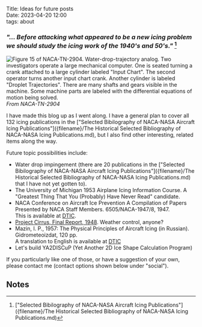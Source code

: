 Title: Ideas for future posts    
Date: 2023-04-20 12:00  
tags: about  

### _"... Before attacking what appeared to be a new icing problem we should study the icing work of the 1940's and 50's."_ [^1]

![Figure 15 of NACA-TN-2904. Water-drop-trajectory analog.
Two investigators operate a large mechanical computer. 
One is seated turning a crank attached to a large cylinder labeled "Input Chart". 
The second operator turns another input chart crank. 
Another cylinder is labeled "Droplet Trajectories". 
There are many shafts and gears visible in the machine. 
Some machine parts are labeled with the differential equations of motion being solved. 
](images/naca-tn-2904/Figure15.png)  
_From NACA-TN-2904_  

I have made this blog up as I went along. 
I have a general plan to cover all 132 icing publications in the 
["Selected Bibilography of NACA-NASA Aircraft Icing Publications"]({filename}/The Historical Selected Bibliography of NACA-NASA Icing Publications.md), 
but I also find other interesting, related items along the way.  

Future topic possibilities include:  

- Water drop impingement (there are 20 publications in the ["Selected Bibilography of NACA-NASA Aircraft Icing Publications"]({filename}/The Historical Selected Bibliography of NACA-NASA Icing Publications.md) 
that I have not yet gotten to).  
- The University of Michigan 1953 Airplane Icing Information Course. 
A "Greatest Thing That You (Probably) Have Never Read" candidate.      
- NACA Conference on Aircraft Ice Prevention A Compilation of Papers Presented by NACA Staff Members. 6505/NACA-1947/8, 1947.  
This is available at [DTIC](https://apps.dtic.mil/sti/citations/ADA800876).  
- [Project Cirrus, Final Report, 1948](https://documents.theblackvault.com/documents/weather/CirrusFinal.pdf). Weather control, anyone?  
- Mazin, I. P., 1957: The Physical Principles of Aircraft Icing (in Russian). Gidrometeoizdat, 120 pp.  
A translation to English is available at [DTIC](https://apps.dtic.mil/sti/pdfs/ADA083374.pdf)  
- Let's build YA2DISCuP (Yet Another 2D Ice Shape Calculation Program)  

If you particularly like one of those, or have a suggestion of your own, 
please contact me (contact options shown below under "social").  

## Notes

[^1]: ["Selected Bibilography of NACA-NASA Aircraft Icing Publications"]({filename}/The Historical Selected Bibliography of NACA-NASA Icing Publications.md)  
